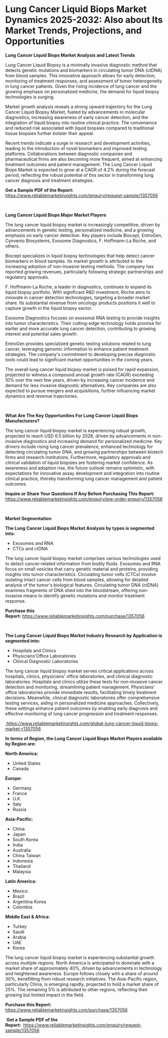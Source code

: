 <p><h1>Lung Cancer Liquid Biops Market Dynamics 2025-2032: Also about Its Market Trends, Projections, and Opportunities</h1></p><p><strong>Lung Cancer Liquid Biops Market Analysis and Latest Trends</strong></p>
<p><p>Lung Cancer Liquid Biopsy is a minimally invasive diagnostic method that detects genetic mutations and biomarkers in circulating tumor DNA (ctDNA) from blood samples. This innovative approach allows for early detection, monitoring of treatment responses, and assessment of tumor heterogeneity in lung cancer patients. Given the rising incidence of lung cancer and the growing emphasis on personalized medicine, the demand for liquid biopsy technologies is surging.</p><p>Market growth analysis reveals a strong upward trajectory for the Lung Cancer Liquid Biopsy Market, fueled by advancements in molecular diagnostics, increasing awareness of early cancer detection, and the integration of liquid biopsy into routine clinical practice. The convenience and reduced risk associated with liquid biopsies compared to traditional tissue biopsies further bolster their appeal.</p><p>Recent trends indicate a surge in research and development activities, leading to the introduction of novel biomarkers and improved testing platforms. Collaborations between diagnostic companies and pharmaceutical firms are also becoming more frequent, aimed at enhancing treatment outcomes and patient management. The Lung Cancer Liquid Biops Market is expected to grow at a CAGR of 4.2% during the forecast period, reflecting the robust potential of this sector in transforming lung cancer diagnosis and treatment strategies.</p></p>
<p><strong>Get a Sample PDF of the Report:&nbsp;</strong> <a href="https://www.reliablemarketinsights.com/enquiry/request-sample/1357056?utm_campaign=3062&utm_medium=2&utm_source=Github&utm_content=ia&utm_term=13042025&utm_id=lung-cancer-liquid-biops">https://www.reliablemarketinsights.com/enquiry/request-sample/1357056</a></p>
<p>&nbsp;</p>
<p><strong>Lung Cancer Liquid Biops Major Market Players</strong></p>
<p><p>The lung cancer liquid biopsy market is increasingly competitive, driven by advancements in genetic testing, personalized medicine, and a growing emphasis on early cancer detection. Key players include Biocept, EntroGen, Cynvenio Biosystems, Exosome Diagnostics, F. Hoffmann-La Roche, and others. </p><p>Biocept specializes in liquid biopsy technologies that help detect cancer biomarkers in blood samples. Its market growth is attributed to the increasing adoption of non-invasive testing methods. The company has reported growing revenues, particularly following strategic partnerships and regulatory approvals.</p><p>F. Hoffmann-La Roche, a leader in diagnostics, continues to expand its liquid biopsy portfolio. With significant R&D investment, Roche aims to innovate in cancer detection technologies, targeting a broader market share. Its substantial revenue from oncology products positions it well to capture growth in the liquid biopsy sector.</p><p>Exosome Diagnostics focuses on exosomal RNA testing to provide insights into tumor characteristics. Their cutting-edge technology holds promise for earlier and more accurate lung cancer detection, contributing to growing interest and potential sales growth. </p><p>EntroGen provides specialized genetic testing solutions related to lung cancer, leveraging genomic information to enhance patient treatment strategies. The company's commitment to developing precise diagnostic tools could lead to significant market opportunities in the coming years. </p><p>The overall lung cancer liquid biopsy market is poised for rapid expansion, projected to witness a compound annual growth rate (CAGR) exceeding 10% over the next few years, driven by increasing cancer incidence and demand for less invasive diagnostic alternatives. Key companies are also expected to pursue mergers and acquisitions, further influencing market dynamics and revenue trajectories.</p></p>
<p>&nbsp;</p>
<p><strong>What Are The Key Opportunities For Lung Cancer Liquid Biops Manufacturers?</strong></p>
<p><p>The lung cancer liquid biopsy market is experiencing robust growth, projected to reach USD 6.5 billion by 2028, driven by advancements in non-invasive diagnostics and increasing demand for personalized medicine. Key drivers include rising lung cancer prevalence, enhanced technology for detecting circulating tumor DNA, and growing partnerships between biotech firms and research institutions. Furthermore, regulatory approvals and clinical validation of liquid biopsies are fostering market confidence. As awareness and adoption rise, the future outlook remains optimistic, with expectations for innovative assay development and integration into routine clinical practice, thereby transforming lung cancer management and patient outcomes.</p></p>
<p><strong>Inquire or Share Your Questions If Any Before Purchasing This Report:</strong> <a href="https://www.reliablemarketinsights.com/enquiry/pre-order-enquiry/1357056?utm_campaign=3062&utm_medium=2&utm_source=Github&utm_content=ia&utm_term=13042025&utm_id=lung-cancer-liquid-biops">https://www.reliablemarketinsights.com/enquiry/pre-order-enquiry/1357056</a></p>
<p>&nbsp;</p>
<p><strong>Market Segmentation</strong></p>
<p><strong>The Lung Cancer Liquid Biops Market Analysis by types is segmented into:</strong></p>
<p><ul><li>Exosomes and RNA</li><li>CTCs and ctDNA</li></ul></p>
<p><p>The lung cancer liquid biopsy market comprises various technologies used to detect cancer-related information from bodily fluids. Exosomes and RNA focus on small vesicles that carry genetic material and proteins, providing insights into tumor characteristics. Circulating tumor cells (CTCs) involve isolating intact cancer cells from blood samples, allowing for detailed analysis of the tumor's biological features. Circulating tumor DNA (ctDNA) examines fragments of DNA shed into the bloodstream, offering non-invasive means to identify genetic mutations and monitor treatment response.</p></p>
<p><strong>Purchase this Report:&nbsp;</strong><a href="https://www.reliablemarketinsights.com/purchase/1357056?utm_campaign=3062&utm_medium=2&utm_source=Github&utm_content=ia&utm_term=13042025&utm_id=lung-cancer-liquid-biops">https://www.reliablemarketinsights.com/purchase/1357056</a></p>
<p>&nbsp;</p>
<p><strong>The Lung Cancer Liquid Biops Market Industry Research by Application is segmented into:</strong></p>
<p><ul><li>Hospitals and Clinics</li><li>Physicians'Office Laboratories</li><li>Clinical Diagnostic Laboratories</li></ul></p>
<p><p>The lung cancer liquid biopsy market serves critical applications across hospitals, clinics, physicians' office laboratories, and clinical diagnostic laboratories. Hospitals and clinics utilize these tests for non-invasive cancer detection and monitoring, streamlining patient management. Physicians' office laboratories provide immediate results, facilitating timely treatment decisions. Meanwhile, clinical diagnostic laboratories offer comprehensive testing services, aiding in personalized medicine approaches. Collectively, these settings enhance patient outcomes by enabling early diagnosis and effective monitoring of lung cancer progression and treatment responses.</p></p>
<p><a href="https://www.reliablemarketinsights.com/global-lung-cancer-liquid-biops-market-r1357056?utm_campaign=3062&utm_medium=2&utm_source=Github&utm_content=ia&utm_term=13042025&utm_id=lung-cancer-liquid-biops">&nbsp;https://www.reliablemarketinsights.com/global-lung-cancer-liquid-biops-market-r1357056</a></p>
<p><strong>In terms of Region, the Lung Cancer Liquid Biops Market Players available by Region are:</strong></p>
<p>
    <p> <strong> North America: </strong>
        <ul>
            <li>United States</li>
            <li>Canada</li>
        </ul>
        </p> 
    <p> <strong> Europe: </strong>
        <ul>
            <li>Germany</li>
            <li>France</li>
            <li>U.K.</li>
            <li>Italy</li>
            <li>Russia</li>
        </ul>
        </p> 
    <p> <strong> Asia-Pacific: </strong>
        <ul>
            <li>China</li>
            <li>Japan</li>
            <li>South Korea</li>
            <li>India</li>
            <li>Australia</li>
            <li>China Taiwan</li>
            <li>Indonesia</li>
            <li>Thailand</li>
            <li>Malaysia</li>
        </ul>
        </p> 
    <p> <strong> Latin America: </strong>
        <ul>
            <li>Mexico</li>
            <li>Brazil</li>
            <li>Argentina Korea</li>
            <li>Colombia</li>
        </ul>
        </p> 
    <p> <strong> Middle East & Africa: </strong>
        <ul>
            <li>Turkey</li>
            <li>Saudi</li>
            <li>Arabia</li>
            <li>UAE</li>
            <li>Korea</li>
        </ul>
    </p>
    </p>
<p><p>The lung cancer liquid biopsy market is experiencing substantial growth across multiple regions. North America is anticipated to dominate with a market share of approximately 40%, driven by advancements in technology and heightened awareness. Europe follows closely with a share of around 30%, benefitting from robust research initiatives. The Asia-Pacific region, particularly China, is emerging rapidly, projected to hold a market share of 25%. The remaining 5% is attributed to other regions, reflecting their growing but limited impact in the field.</p></p>
<p><strong>Purchase this Report: </strong><a href="https://www.reliablemarketinsights.com/purchase/1357056?utm_campaign=3062&utm_medium=2&utm_source=Github&utm_content=ia&utm_term=13042025&utm_id=lung-cancer-liquid-biops">https://www.reliablemarketinsights.com/purchase/1357056</a></p>
<p>&nbsp;<strong>Get a Sample PDF of the Report:&nbsp;&nbsp;</strong><a href="https://www.reliablemarketinsights.com/enquiry/request-sample/1357056?utm_campaign=3062&utm_medium=2&utm_source=Github&utm_content=ia&utm_term=13042025&utm_id=lung-cancer-liquid-biops">https://www.reliablemarketinsights.com/enquiry/request-sample/1357056</a></p>
<p><strong></strong></p>
<p><p></p><p></p><p></p></p>